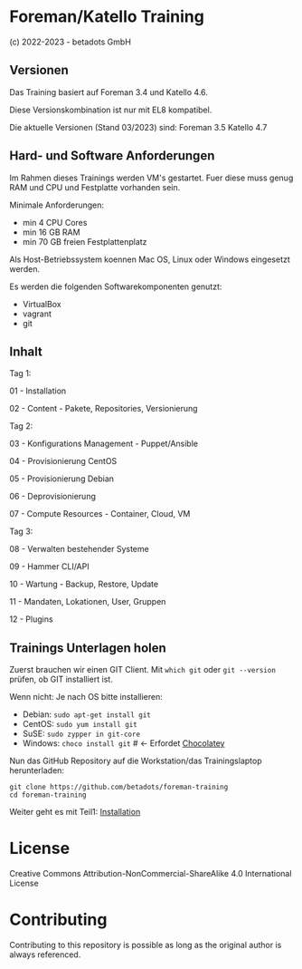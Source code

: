 
# Foreman/Katello Training

(c) 2022-2023 - betadots GmbH

## Versionen

Das Training basiert auf Foreman 3.4 und Katello 4.6.

Diese Versionskombination ist nur mit EL8 kompatibel.

Die aktuelle Versionen (Stand 03/2023) sind: Foreman 3.5 Katello 4.7

## Hard- und Software Anforderungen

Im Rahmen dieses Trainings werden VM's gestartet. Fuer diese muss genug RAM und CPU und Festplatte vorhanden sein.

Minimale Anforderungen:

- min 4 CPU Cores
- min 16 GB RAM
- min 70 GB freien Festplattenplatz

Als Host-Betriebssystem koennen Mac OS, Linux oder Windows eingesetzt werden.

Es werden die folgenden Softwarekomponenten genutzt:

- VirtualBox
- vagrant
- git

## Inhalt

Tag 1:

01 - Installation

02 - Content - Pakete, Repositories, Versionierung

Tag 2:

03 - Konfigurations Management - Puppet/Ansible

04 - Provisionierung CentOS

05 - Provisionierung Debian

06 - Deprovisionierung

07 - Compute Resources - Container, Cloud, VM

Tag 3:

08 - Verwalten bestehender Systeme

09 - Hammer CLI/API

10 - Wartung - Backup, Restore, Update

11 - Mandaten, Lokationen, User, Gruppen

12 - Plugins

## Trainings Unterlagen holen

Zuerst brauchen wir einen GIT Client. Mit `which git` oder `git --version` prüfen, ob GIT installiert ist.

Wenn nicht: Je nach OS bitte installieren:

- Debian: `sudo apt-get install git`
- CentOS: `sudo yum install git`
- SuSE: `sudo zypper in git-core`
- Windows: `choco install git` # <- Erfordet [Chocolatey](https://chocolatey.org/)

Nun das GitHub Repository auf die Workstation/das Trainingslaptop herunterladen:

    git clone https://github.com/betadots/foreman-training
    cd foreman-training

Weiter geht es mit Teil1: [Installation](01_installation)

# License

Creative Commons Attribution-NonCommercial-ShareAlike 4.0 International License

# Contributing

Contributing to this repository is possible as long as the original author is always referenced.
